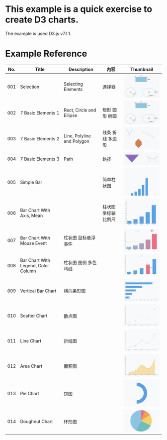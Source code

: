 # This example is a quick exercise to create D3 charts.
The example is used D3.js v7.1.1.

# Example Reference

| No. | Title | Description | 内容 | Thumbnail |
| ------------- | ------------- | ------------- | ------------- | ------------- |
| 001  | Selection  | Selecting Elements  | 选择器 | <img src="thumbnail/002.png" width="200"></img> |
| 002  | 7 Basic Elements 1 | Rect, Circle and Ellipse  | 矩形 圆形 椭圆 | <img src="thumbnail/002.png" width="200"></img> |
| 003  | 7 Basic Elements 2 | Line, Polyline and Polygon  | 线条 折线 多边形 | <img src="thumbnail/003.png" width="200"></img>  |
| 004  | 7 Basic Elements 3 | Path  | 路径 | <img src="thumbnail/004.png" width="200"></img>  |
| 005  | Simple Bar  |   | 简单柱状图  | <img src="thumbnail/005.png" width="200"></img>  |
| 006  | Bar Chart With Axis, Mean |  | 柱状图 坐标轴 比例尺 | <img src="thumbnail/006.png" width="200"></img>  |
| 007  | Bar Chart With Mouse Event  |  柱状图 鼠标悬浮事件 |   | <img src="thumbnail/007.png" width="200"></img>  |
| 008  | Bar Chart With Legend, Color Column  | 柱状图 图例 多色 均线  |   | <img src="thumbnail/008.png" width="200"></img>  |
| 009  | Vertical Bar Chart  | 横向条形图  |  | <img src="thumbnail/009.png" width="200"></img>  |
| 010  | Scatter Chart  | 散点图  |  | <img src="thumbnail/010.png" width="200"></img>  |
| 011  | Line Chart  | 折线图  |  | <img src="thumbnail/011.png" width="200"></img>  |
| 012  | Area Chart  | 面积图  |  | <img src="thumbnail/012.png" width="200"></img>  |
| 013  | Pie Chart  | 饼图  |  | <img src="thumbnail/013.png" width="200"></img>  |
| 014  | Doughnut Chart  | 环形图  |  | <img src="thumbnail/014.png" width="200"></img>  |

